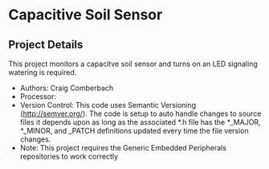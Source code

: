 Capacitive Soil Sensor
========================

Project Details
---------------

This project monitors a capacitve soil sensor and turns on an LED signaling watering is required.

* Authors: Craig Comberbach
* Processor: 
* Version Control: This code uses Semantic Versioning (http://semver.org/). The code is setup to auto handle changes to source files it depends upon as long as the associated *.h file has the *_MAJOR, *_MINOR, and _PATCH definitions updated every time the file version changes.
* Note: This project requires the Generic Embedded Peripherals repositories to work correctly